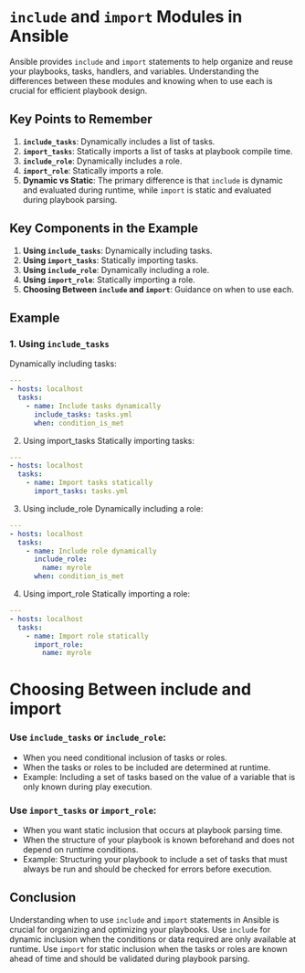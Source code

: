 # `include` and `import` Modules in Ansible

Ansible provides `include` and `import` statements to help organize and reuse your playbooks, tasks, handlers, and variables. Understanding the differences between these modules and knowing when to use each is crucial for efficient playbook design.

## Key Points to Remember

1. **`include_tasks`**: Dynamically includes a list of tasks.
2. **`import_tasks`**: Statically imports a list of tasks at playbook compile time.
3. **`include_role`**: Dynamically includes a role.
4. **`import_role`**: Statically imports a role.
5. **Dynamic vs Static**: The primary difference is that `include` is dynamic and evaluated during runtime, while `import` is static and evaluated during playbook parsing.

## Key Components in the Example

1. **Using `include_tasks`**: Dynamically including tasks.
2. **Using `import_tasks`**: Statically importing tasks.
3. **Using `include_role`**: Dynamically including a role.
4. **Using `import_role`**: Statically importing a role.
5. **Choosing Between `include` and `import`**: Guidance on when to use each.

## Example

### 1. Using `include_tasks`

Dynamically including tasks:

```yaml
---
- hosts: localhost
  tasks:
    - name: Include tasks dynamically
      include_tasks: tasks.yml
      when: condition_is_met
```
2. Using import_tasks
Statically importing tasks:
```yaml
---
- hosts: localhost
  tasks:
    - name: Import tasks statically
      import_tasks: tasks.yml
```
3. Using include_role
Dynamically including a role:
```yaml
---
- hosts: localhost
  tasks:
    - name: Include role dynamically
      include_role:
        name: myrole
      when: condition_is_met
```
4. Using import_role
Statically importing a role:
```yaml
---
- hosts: localhost
  tasks:
    - name: Import role statically
      import_role:
        name: myrole
```
# Choosing Between include and import

### Use `include_tasks` or `include_role`:
- When you need conditional inclusion of tasks or roles.
- When the tasks or roles to be included are determined at runtime.
- Example: Including a set of tasks based on the value of a variable that is only known during play execution.

### Use `import_tasks` or `import_role`:
- When you want static inclusion that occurs at playbook parsing time.
- When the structure of your playbook is known beforehand and does not depend on runtime conditions.
- Example: Structuring your playbook to include a set of tasks that must always be run and should be checked for errors before execution.

## Conclusion
Understanding when to use `include` and `import` statements in Ansible is crucial for organizing and optimizing your playbooks. Use `include` for dynamic inclusion when the conditions or data required are only available at runtime. Use `import` for static inclusion when the tasks or roles are known ahead of time and should be validated during playbook parsing.
